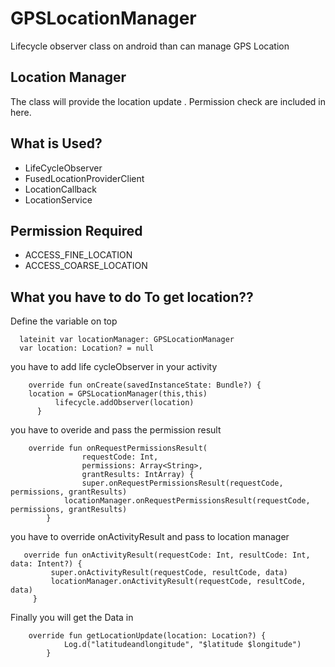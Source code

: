 # GPSLocationManager
Lifecycle observer class on android than can manage GPS Location

## Location Manager ##

The class will provide the location update . Permission check are included in here.

## What is Used? ##

- LifeCycleObserver
- FusedLocationProviderClient
- LocationCallback
- LocationService

## Permission Required ##

- ACCESS_FINE_LOCATION 
- ACCESS_COARSE_LOCATION

## What you have to do To get location?? ##
Define the variable on top

```  
  lateinit var locationManager: GPSLocationManager
  var location: Location? = null
```

you have to add life cycleObserver in your activity 

```
    override fun onCreate(savedInstanceState: Bundle?) {
    location = GPSLocationManager(this,this)
          lifecycle.addObserver(location)
      }
```

you have to overide and pass the permission result 

```
    override fun onRequestPermissionsResult(
                requestCode: Int,
                permissions: Array<String>,
                grantResults: IntArray) {
                super.onRequestPermissionsResult(requestCode, permissions, grantResults)
            locationManager.onRequestPermissionsResult(requestCode, permissions, grantResults)
        }
 ```
 
 you have to override onActivityResult and pass to location manager
 
 ```
    override fun onActivityResult(requestCode: Int, resultCode: Int, data: Intent?) {
          super.onActivityResult(requestCode, resultCode, data)
          locationManager.onActivityResult(requestCode, resultCode, data)
      }
 ```

Finally you will get the Data in 

```
    override fun getLocationUpdate(location: Location?) {
            Log.d("latitudeandlongitude", "$latitude $longitude")
        }
 ```
